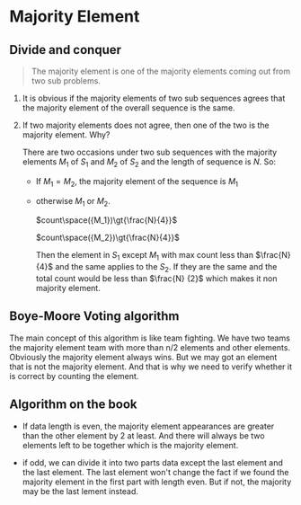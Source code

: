 # Majority Element

## Divide and conquer

 > The majority element is one of the majority elements coming out from two sub problems.

1. It is obvious if the majority elements of two sub sequences agrees that the majority element of the overall sequence is the same.
2. If two majority elements does not agree, then one of the two is the majority element. Why?

    There are two occasions under two sub sequences with the majority elements $M_1$ of $S_1$ and $M_2$ of $S_2$ and the length of sequence is $N$. So:
    
    - If ${M_1}={M_2}$, the majority element of the sequence is $M_1$

    - otherwise $M_1$ or $M_2$.

        $count\space({M_1})\gt{\frac{N}{4}}$
        
        $count\space({M_2})\gt{\frac{N}{4}}$

        Then the element in $S_1$ except $M_1$ with max count less than $\frac{N}{4}$ and the same applies to the $S_2$. If they are the same and the total count would be less than $\frac{N} {2}$ which makes it non majority element.

## Boye-Moore Voting algorithm

The main concept of this algorithm is like team fighting. We have two teams the majority element team with more than n/2 elements and other elements. Obviously the majority element always wins. But we may got an element that is not the majority element. And that is why we need to verify whether it is correct by counting the element.

## Algorithm on the book

- If data length is even, the majority element appearances are greater than the other element by 2 at least. And there will always be two elements left to be together which is the majority element.

- if odd, we can divide it into two parts data except the last element and the last element. The last element won't change the fact if we found the majority element in the first part with length even. But if not, the majority may be the last lement instead.